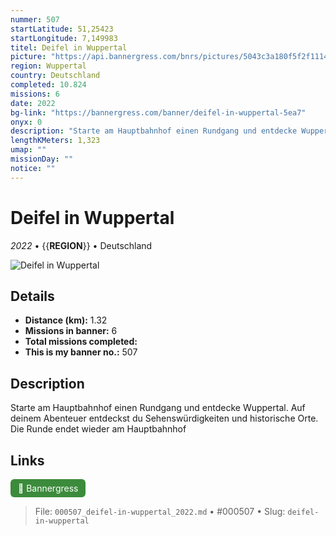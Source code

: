 ```yaml
---
nummer: 507
startLatitude: 51,25423
startLongitude: 7,149983
titel: Deifel in Wuppertal
picture: "https://api.bannergress.com/bnrs/pictures/5043c3a180f5f2f1114de085f13cdf83"
region: Wuppertal
country: Deutschland
completed: 10.824
missions: 6
date: 2022
bg-link: "https://bannergress.com/banner/deifel-in-wuppertal-5ea7"
onyx: 0
description: "Starte am Hauptbahnhof einen Rundgang und entdecke Wuppertal. Auf deinem Abenteuer entdeckst du Sehenswürdigkeiten und historische Orte. Die Runde endet wieder am Hauptbahnhof"
lengthKMeters: 1,323
umap: ""
missionDay: ""
notice: ""
---
```

# Deifel in Wuppertal

*2022* • {{__REGION__}} • Deutschland

![Deifel in Wuppertal](https://api.bannergress.com/bnrs/pictures/5043c3a180f5f2f1114de085f13cdf83)



## Details
- **Distance (km):** 1.32
- **Missions in banner:** 6
- **Total missions completed:** 
- **This is my banner no.:** 507



## Description
Starte am Hauptbahnhof einen Rundgang und entdecke Wuppertal. Auf deinem Abenteuer entdeckst du Sehenswürdigkeiten und historische Orte. Die Runde endet wieder am Hauptbahnhof



## Links
<a href="https://bannergress.com/banner/deifel-in-wuppertal-5ea7" target="_blank" style="display:inline-block;margin-right:8px;padding:6px 12px;background:#3c8b3c;color:#fff;text-decoration:none;border-radius:6px;">🔗 Bannergress</a>



> File: `000507_deifel-in-wuppertal_2022.md` • #000507 • Slug: `deifel-in-wuppertal`
